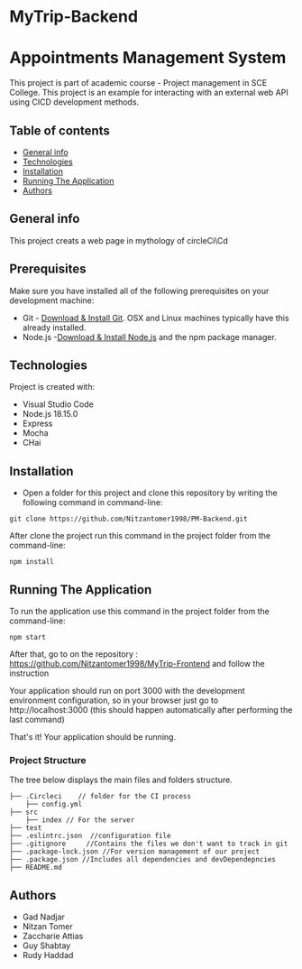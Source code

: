 # MyTrip-Backend

# Appointments Management System
This project is part of academic course - Project management in SCE College.
This project is an example for interacting with an external web API using CICD development methods.

## Table of contents
* [General info](#general-info)
* [Technologies](#technologies)
* [Installation](#Installation)
* [Running The Application](#Running-The-Application)
* [Authors](#Authors)

## General info
This project creats a web page in mythology of circleCi\Cd 

## Prerequisites
Make sure you have installed all of the following prerequisites on your development machine:

* Git - [Download & Install Git](https://git-scm.com/downloads). OSX and Linux machines typically have this already installed.
* Node.js -[Download & Install Node.js](https://nodejs.org/en/download/) and the npm package manager. 


## Technologies
Project is created with:
* Visual Studio Code
* Node.js 18.15.0
* Express
* Mocha
* CHai
	
## Installation
* Open a folder for this project and clone this repository by writing the following command in command-line:
```
git clone https://github.com/Nitzantomer1998/PM-Backend.git
```
After clone the project run this command in the project folder from the command-line:
```
npm install
```

## Running The Application

To run the application use this command in the project folder from the command-line:
```
npm start
```

After that, go to on the repository : https://github.com/Nitzantomer1998/MyTrip-Frontend and follow the instruction

Your application should run on port 3000 with the development environment configuration, so in your browser just go to http://localhost:3000 (this should happen automatically after performing the last command)

That's it! Your application should be running. 

### Project Structure 

The tree below displays the main files and folders structure.
```textile                               
├── .Circleci    // folder for the CI process 
    ├── config.yml               
├── src 
    ├── index // For the server
├── test 
├── .eslintrc.json  //configuration file 
├── .gitignore     //Contains the files we don't want to track in git
├── .package-lock.json //For version management of our project
├── .package.json //Includes all dependencies and devDependepncies
├── README.md
```

## Authors

* Gad Nadjar
* Nitzan Tomer
* Zaccharie Attias
* Guy Shabtay
* Rudy Haddad
